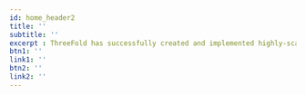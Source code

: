 ```yaml
---
id: home_header2
title: ''
subtitle: ''
excerpt : ThreeFold has successfully created and implemented highly-scalable technology which is helping to advance the transition to decentralization at unprecedented rates; allowing all types of workloads to work more efficiently and securely. 
btn1: ''
link1: ''
btn2: ''
link2: ''
---
```



